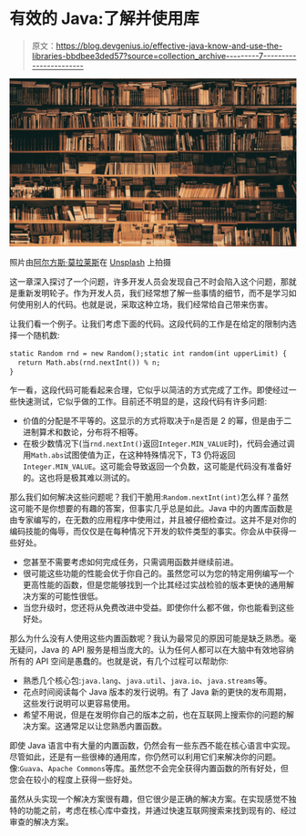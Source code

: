 # 有效的 Java:了解并使用库

> 原文：<https://blog.devgenius.io/effective-java-know-and-use-the-libraries-bbdbee3ded57?source=collection_archive---------7----------------------->

![](img/22f3508582d1cf751e47ad7abac90a00.png)

照片由[阿尔方斯·莫拉莱斯](https://unsplash.com/@alfonsmc10?utm_source=medium&utm_medium=referral)在 [Unsplash](https://unsplash.com?utm_source=medium&utm_medium=referral) 上拍摄

这一章深入探讨了一个问题，许多开发人员会发现自己不时会陷入这个问题，那就是重新发明轮子。作为开发人员，我们经常想了解一些事情的细节，而不是学习如何使用别人的代码。也就是说，采取这种立场，我们经常给自己带来伤害。

让我们看一个例子。让我们考虑下面的代码。这段代码的工作是在给定的限制内选择一个随机数:

```
static Random rnd = new Random();static int random(int upperLimit) {
  return Math.abs(rnd.nextInt()) % n;
}
```

乍一看，这段代码可能看起来合理，它似乎以简洁的方式完成了工作。即使经过一些快速测试，它似乎做的工作。目前还不明显的是，这段代码有许多问题:

*   价值的分配是不平等的。这显示的方式将取决于`n`是否是 2 的幂，但是由于二进制算术和数论，分布将不相等。
*   在极少数情况下(当`rnd.nextInt()`返回`Integer.MIN_VALUE`时)，代码会通过调用`Math.abs`试图使值为正，在这种特殊情况下，T3 仍将返回`Integer.MIN_VALUE`。这可能会导致返回一个负数，这可能是代码没有准备好的。这也将是极其难以测试的。

那么我们如何解决这些问题呢？我们干脆用:`Random.nextInt(int)`怎么样？虽然这可能不是你想要的有趣的答案，但事实几乎总是如此。Java 中的内置库函数是由专家编写的，在无数的应用程序中使用过，并且被仔细检查过。这并不是对你的编码技能的侮辱，而仅仅是在每种情况下开发的软件类型的事实。你会从中获得一些好处。

*   您甚至不需要考虑如何完成任务，只需调用函数并继续前进。
*   很可能这些功能的性能会优于你自己的。虽然您可以为您的特定用例编写一个更高性能的函数，但是您能够找到一个比其经过实战检验的版本更快的通用解决方案的可能性很低。
*   当您升级时，您还将从免费改进中受益。即使你什么都不做，你也能看到这些好处。

那么为什么没有人使用这些内置函数呢？我认为最常见的原因可能是缺乏熟悉。毫无疑问，Java 的 API 服务是相当庞大的。认为任何人都可以在大脑中有效地容纳所有的 API 空间是愚蠢的。也就是说，有几个过程可以帮助你:

*   熟悉几个核心包:`java.lang`、`java.util`、`java.io`、`java.streams`等。
*   花点时间阅读每个 Java 版本的发行说明。有了 Java 新的更快的发布周期，这些发行说明可以更容易使用。
*   希望不用说，但是在发明你自己的版本之前，也在互联网上搜索你的问题的解决方案。这通常足以让您熟悉内置函数。

即使 Java 语言中有大量的内置函数，仍然会有一些东西不能在核心语言中实现。尽管如此，还是有一些很棒的通用库，你仍然可以利用它们来解决你的问题。像:`Guava`、`Apache Commons`等库。虽然您不会完全获得内置函数的所有好处，但您会在较小的程度上获得一些好处。

虽然从头实现一个解决方案很有趣，但它很少是正确的解决方案。在实现感觉不独特的功能之前，考虑在核心库中查找，并通过快速互联网搜索来找到现有的、经过审查的解决方案。